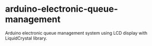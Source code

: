 # arduino-electronic-queue-management
Arduino electronic queue management system using LCD display with LiquidCrystal library.
